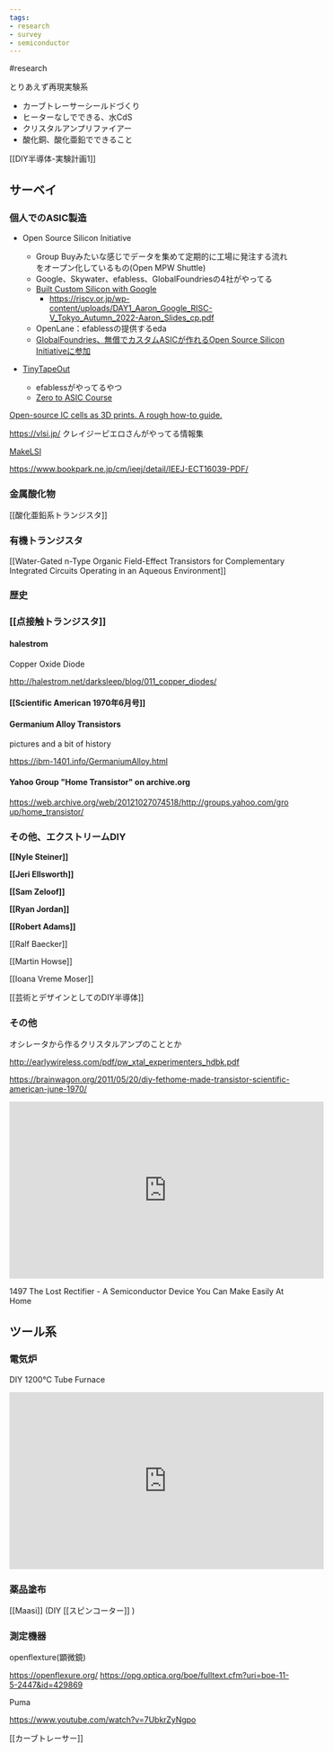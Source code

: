 ```yaml
---
tags:
- research
- survey
- semiconductor
---
```


#research

とりあえず再現実験系

- カーブトレーサーシールドづくり
- ヒーターなしでできる、水CdS
- クリスタルアンプリファイアー
- 酸化銅、酸化亜鉛でできること

[[DIY半導体-実験計画1]]
## サーベイ

### 個人でのASIC製造

- Open Source Silicon Initiative
	- Group Buyみたいな感じでデータを集めて定期的に工場に発注する流れをオープン化しているもの(Open MPW Shuttle)
	- Google、Skywater、efabless、GlobalFoundriesの4社がやってる
	- [Built Custom Silicon with Google](https://developers.google.com/silicon?hl=ja)
		- https://riscv.or.jp/wp-content/uploads/DAY1_Aaron_Google_RISC-V_Tokyo_Autumn_2022-Aaron_Slides_cp.pdf
	- OpenLane：efablessの提供するeda
	- [GlobalFoundries、無償でカスタムASICが作れるOpen Source Silicon Initiativeに参加
](https://pc.watch.impress.co.jp/docs/column/tidbit/1433235.html)

- [TinyTapeOut](https://tinytapeout.com/)
	- efablessがやってるやつ
	- [Zero to ASIC Course](https://zerotoasiccourse.com/)

[Open-source IC cells as 3D prints. A rough how-to guide.](https://medium.com/@thorstenknoll/open-source-ic-cells-as-3d-prints-a-rough-how-to-guide-90a8bc8b3b57)

https://vlsi.jp/ クレイジーピエロさんがやってる情報集


[MakeLSI](https://scrapbox.io/makelsi/)

https://www.bookpark.ne.jp/cm/ieej/detail/IEEJ-ECT16039-PDF/

### 金属酸化物

[[酸化亜鉛系トランジスタ]]


### 有機トランジスタ

[[Water-Gated n-Type Organic Field-Effect Transistors for Complementary Integrated Circuits Operating in an Aqueous Environment]]

### 歴史

### [[点接触トランジスタ]]

#### halestrom 

Copper Oxide Diode

http://halestrom.net/darksleep/blog/011_copper_diodes/

#### [[Scientific American 1970年6月号]]

#### Germanium Alloy Transistors

pictures and a bit of history

https://ibm-1401.info/GermaniumAlloy.html

#### Yahoo Group "Home Transistor" on archive.org

https://web.archive.org/web/20121027074518/http://groups.yahoo.com/group/home_transistor/

### その他、エクストリームDIY

**[[Nyle Steiner]]**

**[[Jeri Ellsworth]]**

**[[Sam Zeloof]]**

**[[Ryan Jordan]]**

**[[Robert Adams]]**

[[Ralf Baecker]]

[[Martin Howse]]

[[Ioana Vreme Moser]]

[[芸術とデザインとしてのDIY半導体]]

### その他

オシレータから作るクリスタルアンプのこととか

http://earlywireless.com/pdf/pw_xtal_experimenters_hdbk.pdf

https://brainwagon.org/2011/05/20/diy-fethome-made-transistor-scientific-american-june-1970/

<iframe width="560" height="315" src="https://www.youtube.com/embed/vvx1PTYyTSk" title="YouTube video player" frameborder="0" allow="accelerometer; autoplay; clipboard-write; encrypted-media; gyroscope; picture-in-picture; web-share" allowfullscreen></iframe>

1497 The Lost Rectifier - A Semiconductor Device You Can Make Easily At Home


## ツール系

### 電気炉

DIY 1200°C Tube Furnace

<iframe width="560" height="315" src="https://www.youtube.com/embed/oqOlrGPgng8" title="Building a 1200°C Tube Furnace" frameborder="0" allow="accelerometer; autoplay; clipboard-write; encrypted-media; gyroscope; picture-in-picture; web-share" allowfullscreen></iframe>

### 薬品塗布

[[Maasi]] (DIY [[スピンコーター]] )
### 測定機器

openflexture(顕微鏡)

https://openflexure.org/
https://opg.optica.org/boe/fulltext.cfm?uri=boe-11-5-2447&id=429869

Puma

https://www.youtube.com/watch?v=7UbkrZyNgpo

[[カーブトレーサー]]